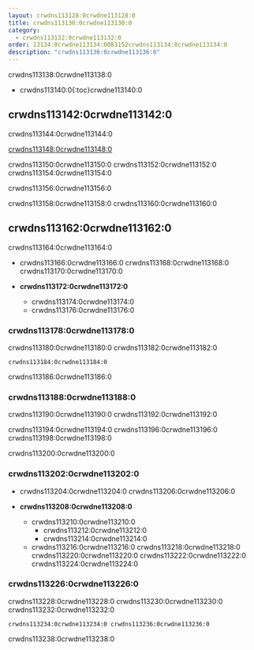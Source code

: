 ```yaml
---
layout: crwdns113128:0crwdne113128:0
title: crwdns113130:0crwdne113130:0
category:
  - crwdns113132:0crwdne113132:0
order: 13134:0crwdne113134:0083152crwdns113134:0crwdne113134:0
description: "crwdns113136:0crwdne113136:0"
---
```

crwdns113138:0crwdne113138:0

- crwdns113140:0{:toc}crwdne113140:0

## crwdns113142:0crwdne113142:0

crwdns113144:0crwdne113144:0

[crwdns113148:0crwdne113148:0](crwdns113146:0crwdne113146:0)

crwdns113150:0crwdne113150:0 crwdns113152:0crwdne113152:0 crwdns113154:0crwdne113154:0

crwdns113156:0crwdne113156:0

crwdns113158:0crwdne113158:0 crwdns113160:0crwdne113160:0

## crwdns113162:0crwdne113162:0

crwdns113164:0crwdne113164:0

- crwdns113166:0crwdne113166:0 crwdns113168:0crwdne113168:0 crwdns113170:0crwdne113170:0

- **crwdns113172:0crwdne113172:0**
  
  - crwdns113174:0crwdne113174:0
  - crwdns113176:0crwdne113176:0

### crwdns113178:0crwdne113178:0

crwdns113180:0crwdne113180:0 crwdns113182:0crwdne113182:0

    crwdns113184:0crwdne113184:0
    

crwdns113186:0crwdne113186:0

### crwdns113188:0crwdne113188:0

crwdns113190:0crwdne113190:0 crwdns113192:0crwdne113192:0

crwdns113194:0crwdne113194:0 crwdns113196:0crwdne113196:0 crwdns113198:0crwdne113198:0

crwdns113200:0crwdne113200:0

### crwdns113202:0crwdne113202:0

- crwdns113204:0crwdne113204:0 crwdns113206:0crwdne113206:0

- **crwdns113208:0crwdne113208:0**
  
  - crwdns113210:0crwdne113210:0  
    - crwdns113212:0crwdne113212:0
    - crwdns113214:0crwdne113214:0
  - crwdns113216:0crwdne113216:0 crwdns113218:0crwdne113218:0 crwdns113220:0crwdne113220:0 crwdns113222:0crwdne113222:0 crwdns113224:0crwdne113224:0

### crwdns113226:0crwdne113226:0

crwdns113228:0crwdne113228:0 crwdns113230:0crwdne113230:0 crwdns113232:0crwdne113232:0

    crwdns113234:0crwdne113234:0 crwdns113236:0crwdne113236:0
    
    
    

crwdns113238:0crwdne113238:0